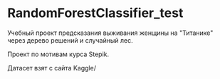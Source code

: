 # RandomForestClassifier_test

Учебный проект предсказания выживания женщины на "Титанике" через дерево решений и случайный лес.

Проект по мотивам курса Stepik.

Датасет взят с сайта Kaggle/
